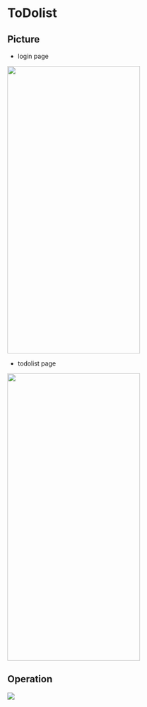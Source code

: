 # ToDolist

## Picture
* login page
<img src="https://i.imgur.com/jj7Xx58.jpg" width = "300" height = "649" />


* todolist page
<img src="https://i.imgur.com/fey70zX.jpg" width = "300" height = "649" />

## Operation
<img src="https://i.imgur.com/CYzeCIH.gif" />
